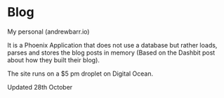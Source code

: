 # Blog

My personal (andrewbarr.io)

It is a Phoenix Application that does not use a database but rather loads, parses and stores the blog posts in memory (Based on the Dashbit post about how they built their blog).

The site runs on a $5 pm droplet on Digital Ocean.

Updated 28th October